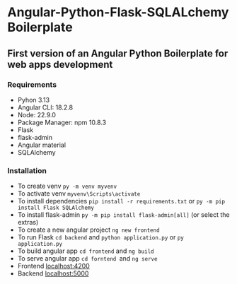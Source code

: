 # Angular-Python-Flask-SQLALchemy Boilerplate
## First version of an Angular Python Boilerplate for web apps development
### Requirements
* Pyhon 3.13
* Angular CLI: 18.2.8
* Node: 22.9.0
* Package Manager: npm 10.8.3
* Flask
* flask-admin
* Angular material
* SQLAlchemy

### Installation
* To create venv `py -m venv myvenv`
* To activate venv `myvenv\Scripts\activate`
* To install dependencies `pip install -r requirements.txt` or `py -m pip install Flask SQLAlchemy`
* To install flask-admin `py -m pip install flask-admin[all]` (or select the extras)
* To create a new angular project `ng new frontend`
* To run Flask `cd backend` and `python application.py` or `py application.py`
* To build angular app `cd frontend` and `ng build`
* To serve angular app `cd forntend `and `ng serve`
* Frontend [localhost:4200](http://localhost:4200/) 
* Backend [localhost:5000](http://127.0.0.1:5000) 
